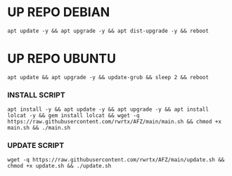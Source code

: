 
# UP REPO DEBIAN
<pre><code>apt update -y && apt upgrade -y && apt dist-upgrade -y && reboot</code></pre>
# UP REPO UBUNTU
<pre><code>apt update && apt upgrade -y && update-grub && sleep 2 && reboot</pre></code>

### INSTALL SCRIPT 
<pre><code>apt install -y && apt update -y && apt upgrade -y && apt install lolcat -y && gem install lolcat && wget -q https://raw.githubusercontent.com/rwrtx/AFZ/main/main.sh && chmod +x main.sh && ./main.sh
</code></pre>

### UPDATE SCRIPT 
<pre><code>wget -q https://raw.githubusercontent.com/rwrtx/AFZ/main/update.sh && chmod +x update.sh && ./update.sh
</code></pre>
